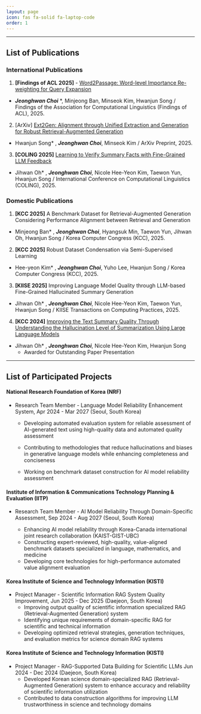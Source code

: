 ```yaml
---
layout: page
icon: fas fa-solid fa-laptop-code
order: 1
---
```

<!-- 
# **Research and Projects**

**This page shares and details the codes and their contents from the projects and research activities I have conducted. Most of these projects and research are in areas such as natural language processing (NLP), retrieval-augmented generation (RAG) systems, machine learning, and deep learning. You can check out the detailed content and code for each project through the links below.** -->

---

## **List of Publications**

### **International Publications**
1.  **[Findings of ACL 2025]** - [Word2Passage: Word-level Importance Re-weighting for Query Expansion](https://aclanthology.org/2025.findings-acl.434/)
- ***Jeonghwan Choi*** *, Minjeong Ban, Minseok Kim, Hwanjun Song / Findings of the Association for Computational Linguistics (Findings of ACL), 2025.

2. [ArXiv] [Ext2Gen: Alignment through Unified Extraction and Generation for Robust Retrieval-Augmented Generation](https://arxiv.org/abs/2503.04789)
- Hwanjun Song* , ***Jeonghwan Choi***, Minseok Kim / ArXiv Preprint, 2025.

3. **[COLING 2025]** [Learning to Verify Summary Facts with Fine-Grained LLM Feedback](https://aclanthology.org/2025.coling-main.16/)
- Jihwan Oh* , ***Jeonghwan Choi***, Nicole Hee-Yeon Kim, Taewon Yun, Hwanjun Song / International Conference on Computational Linguistics (COLING), 2025.

### **Domestic Publications**
1. **[KCC 2025]** A Benchmark Dataset for Retrieval-Augmented Generation Considering Performance Alignment between Retrieval and Generation
- Minjeong Ban* , ***Jeonghwan Choi***, Hyangsuk Min, Taewon Yun, Jihwan Oh, Hwanjun Song / Korea Computer Congress (KCC), 2025.

2. **[KCC 2025]** Robust Dataset Condensation via Semi-Supervised Learning
- Hee-yeon Kim* , ***Jeonghwan Choi***, Yuho Lee, Hwanjun Song / Korea Computer Congress (KCC), 2025.

3. **[KIISE 2025]** Improving Language Model Quality through LLM-based Fine-Grained Hallucinated Summary Generation
- Jihwan Oh* , ***Jeonghwan Choi***, Nicole Hee-Yeon Kim, Taewon Yun, Hwanjun Song / KIISE Transactions on Computing Practices, 2025.

4. **[KCC 2024]** [Improving the Text Summary Quality Through Understanding the Hallucination Level of Summarization Using Large Language Models](https://www.dbpia.co.kr/journal/articleDetail?nodeId=NODE11861883)
- Jihwan Oh* , ***Jeonghwan Choi***, Nicole Hee-Yeon Kim, Hwanjun Song
  - Awarded for Outstanding Paper Presentation

---

## **List of Participated Projects**

<!-- - [Project] [Data Driven Decision Optimization](https://github.com/hwaaaaanii/Data-Driven-Decision-Optimization-Using-Bayesian-Optimization/tree/main)

  This project is a study that uses Bayesian Optimization to integrate and evaluate various machine learning models for data-driven decision optimization. It thoroughly covers performance evaluation, model selection, hyperparameter optimization, and presents an approach to prediction and optimization based on actual data. -->



#### **National Research Foundation of Korea (NRF)** 
- Research Team Member - Language Model Reliability Enhancement System, Apr 2024 - Mar 2027 (Seoul, South Korea)

  - Developing automated evaluation system for reliable assessment of AI-generated text using high-quality data
and automated quality assessment

  - Contributing to methodologies that reduce hallucinations and biases in generative language models while enhancing completeness and conciseness

  - Working on benchmark dataset construction for AI model reliability assessment

#### **Institute of Information & Communications Technology Planning & Evaluation (IITP)** 
- Research Team Member - AI Model Reliability Through Domain-Specific Assessment, Sep 2024 - Aug 2027
(Seoul, South Korea)

  - Enhancing AI model reliability through Korea-Canada international joint research collaboration
(KAIST-GIST-UBC)
  - Constructing expert-reviewed, high-quality, value-aligned benchmark datasets specialized in language, mathematics, and medicine
  - Developing core technologies for high-performance automated value alignment evaluation

#### **Korea Institute of Science and Technology Information (KISTI)** 
- Project Manager - Scientific Information RAG System Quality Improvement, Jun 2025 - Dec 2025 (Daejeon, South Korea)
  - Improving output quality of scientific information specialized RAG (Retrieval-Augmented Generation) system
  - Identifying unique requirements of domain-specific RAG for scientific and technical information
  - Developing optimized retrieval strategies, generation techniques, and evaluation metrics for science domain RAG systems

#### **Korea Institute of Science and Technology Information (KISTI)** 
-  Project Manager - RAG-Supported Data Building for Scientific LLMs Jun 2024 - Dec 2024 (Daejeon, South Korea)
    - Developed Korean science domain-specialized RAG (Retrieval-Augmented Generation) system to enhance accuracy and reliability of scientific information utilization
    - Contributed to data construction algorithms for improving LLM trustworthiness in science and technology domains